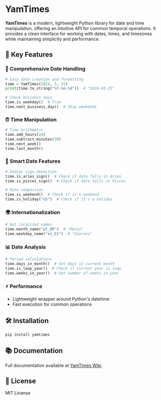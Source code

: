 
# YamTimes

**YamTimes** is a modern, lightweight Python library for date and time manipulation, offering an intuitive API for common temporal operations. It provides a clean interface for working with dates, times, and timezones while maintaining simplicity and performance.

## 🚀 Key Features

### 📅 Comprehensive Date Handling

```python
# Easy date creation and formatting
time = YamTimes(2024, 3, 15)
print(time.to_string("%Y-%m-%d"))  # "2024-03-15"

# Check business days
time.is_weekday()  # True
time.next_business_day()  # Skip weekends
```

### ⏰ Time Manipulation

```python
# Time arithmetic
time.add_hours(24)
time.subtract_minutes(30)
time.next_week()
time.last_month()
```

### 🌟 Smart Date Features

```python
# Zodiac sign detection
time.is_aries_sign()  # Check if date falls in Aries
time.is_pisces_sign()  # Check if date falls in Pisces

# Date comparison
time.is_weekend()  # Check if it's weekend
time.is_holiday("US")  # Check if it's a holiday
```

### 🌍 Internationalization

```python
# Get localized names
time.month_name("pt_BR")  # "Março"
time.weekday_name("es_ES")  # "Viernes"
```

### 📊 Date Analysis

```python
# Period calculations
time.days_in_month()  # Get days in current month
time.is_leap_year()  # Check if current year is leap
time.weeks_in_year()  # Get number of weeks in year
```

### ⚡ Performance

- Lightweight wrapper around Python's datetime
- Fast execution for common operations

## 🛠️ Installation

```bash
pip install yamtimes
```

## 📚 Documentation

Full documentation available at [YamTimes Wiki](https://github.com/svidaniya/yamtimes/wiki)

## 📝 License

MIT License
